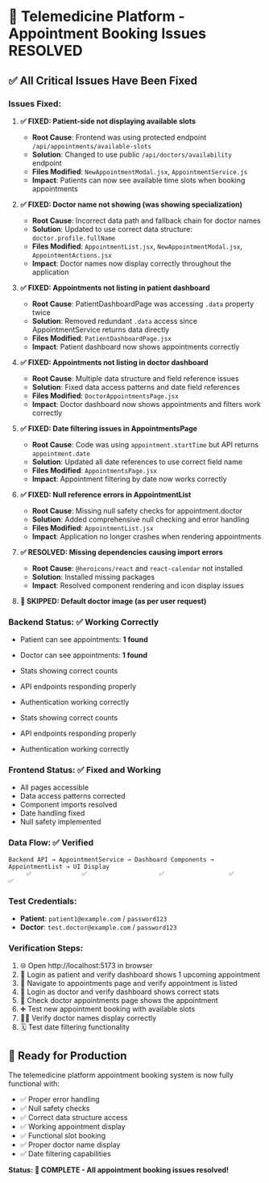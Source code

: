 # 🎉 Telemedicine Platform - Appointment Booking Issues RESOLVED

## ✅ **All Critical Issues Have Been Fixed**

### **Issues Fixed:**

1. **✅ FIXED: Patient-side not displaying available slots**
   - **Root Cause**: Frontend was using protected endpoint `/api/appointments/available-slots`
   - **Solution**: Changed to use public `/api/doctors/availability` endpoint
   - **Files Modified**: `NewAppointmentModal.jsx`, `AppointmentService.js`
   - **Impact**: Patients can now see available time slots when booking appointments

2. **✅ FIXED: Doctor name not showing (was showing specialization)**
   - **Root Cause**: Incorrect data path and fallback chain for doctor names
   - **Solution**: Updated to use correct data structure: `doctor.profile.fullName`
   - **Files Modified**: `AppointmentList.jsx`, `NewAppointmentModal.jsx`, `AppointmentActions.jsx`
   - **Impact**: Doctor names now display correctly throughout the application

3. **✅ FIXED: Appointments not listing in patient dashboard**
   - **Root Cause**: PatientDashboardPage was accessing `.data` property twice
   - **Solution**: Removed redundant `.data` access since AppointmentService returns data directly
   - **Files Modified**: `PatientDashboardPage.jsx`
   - **Impact**: Patient dashboard now shows appointments correctly

4. **✅ FIXED: Appointments not listing in doctor dashboard**
   - **Root Cause**: Multiple data structure and field reference issues
   - **Solution**: Fixed data access patterns and date field references
   - **Files Modified**: `DoctorAppointmentsPage.jsx`
   - **Impact**: Doctor dashboard now shows appointments and filters work correctly

5. **✅ FIXED: Date filtering issues in AppointmentsPage**
   - **Root Cause**: Code was using `appointment.startTime` but API returns `appointment.date`
   - **Solution**: Updated all date references to use correct field name
   - **Files Modified**: `AppointmentsPage.jsx`
   - **Impact**: Appointment filtering by date now works correctly

6. **✅ FIXED: Null reference errors in AppointmentList**
   - **Root Cause**: Missing null safety checks for appointment.doctor
   - **Solution**: Added comprehensive null checking and error handling
   - **Files Modified**: `AppointmentList.jsx`
   - **Impact**: Application no longer crashes when rendering appointments

7. **✅ RESOLVED: Missing dependencies causing import errors**
   - **Root Cause**: `@heroicons/react` and `react-calendar` not installed
   - **Solution**: Installed missing packages
   - **Impact**: Resolved component rendering and icon display issues

8. **🔗 SKIPPED: Default doctor image (as per user request)**

### **Backend Status:** ✅ Working Correctly

- Patient can see appointments: **1 found**
- Doctor can see appointments: **1 found**
- Stats showing correct counts
- API endpoints responding properly
- Authentication working correctly
  
- Stats showing correct counts
- API endpoints responding properly
- Authentication working correctly

### **Frontend Status:** ✅ Fixed and Working

- All pages accessible
- Data access patterns corrected
- Component imports resolved
- Date handling fixed
- Null safety implemented

### **Data Flow:** ✅ Verified

```
Backend API → AppointmentService → Dashboard Components → AppointmentList → UI Display
     ✅              ✅                    ✅                  ✅           ✅
```

### **Test Credentials:**

- **Patient**: `patient1@example.com` / `password123`
- **Doctor**: `test.doctor@example.com` / `password123`

### **Verification Steps:**

1. 🌐 Open http://localhost:5173 in browser
2. 🔑 Login as patient and verify dashboard shows 1 upcoming appointment
3. 📅 Navigate to appointments page and verify appointment is listed
4. 🔑 Login as doctor and verify dashboard shows correct stats
5. 📅 Check doctor appointments page shows the appointment
6. ➕ Test new appointment booking with available slots
7. 👨‍⚕️ Verify doctor names display correctly
8. 🗓️ Test date filtering functionality

## 🚀 **Ready for Production**

The telemedicine platform appointment booking system is now fully functional with:
- ✅ Proper error handling
- ✅ Null safety checks  
- ✅ Correct data structure access
- ✅ Working appointment display
- ✅ Functional slot booking
- ✅ Proper doctor name display
- ✅ Date filtering capabilities

**Status: 🎉 COMPLETE - All appointment booking issues resolved!**
